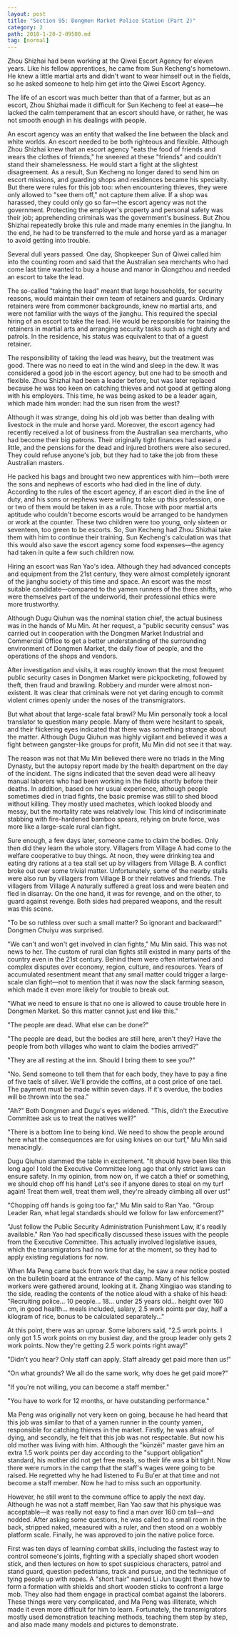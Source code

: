 ```yaml
---
layout: post
title: "Section 95: Dongmen Market Police Station (Part 2)"
category: 2
path: 2010-1-20-2-09500.md
tag: [normal]
---
```


Zhou Shizhai had been working at the Qiwei Escort Agency for eleven years. Like his fellow apprentices, he came from Sun Kecheng's hometown. He knew a little martial arts and didn't want to wear himself out in the fields, so he asked someone to help him get into the Qiwei Escort Agency.

The life of an escort was much better than that of a farmer, but as an escort, Zhou Shizhai made it difficult for Sun Kecheng to feel at ease—he lacked the calm temperament that an escort should have, or rather, he was not smooth enough in his dealings with people.

An escort agency was an entity that walked the line between the black and white worlds. An escort needed to be both righteous and flexible. Although Zhou Shizhai knew that an escort agency "eats the food of friends and wears the clothes of friends," he sneered at these "friends" and couldn't stand their shamelessness. He would start a fight at the slightest disagreement. As a result, Sun Kecheng no longer dared to send him on escort missions, and guarding shops and residences became his specialty. But there were rules for this job too: when encountering thieves, they were only allowed to "see them off," not capture them alive. If a shop was harassed, they could only go so far—the escort agency was not the government. Protecting the employer's property and personal safety was their job; apprehending criminals was the government's business. But Zhou Shizhai repeatedly broke this rule and made many enemies in the jianghu. In the end, he had to be transferred to the mule and horse yard as a manager to avoid getting into trouble.

Several dull years passed. One day, Shopkeeper Sun of Qiwei called him into the counting room and said that the Australian sea merchants who had come last time wanted to buy a house and manor in Qiongzhou and needed an escort to take the lead.

The so-called "taking the lead" meant that large households, for security reasons, would maintain their own team of retainers and guards. Ordinary retainers were from commoner backgrounds, knew no martial arts, and were not familiar with the ways of the jianghu. This required the special hiring of an escort to take the lead. He would be responsible for training the retainers in martial arts and arranging security tasks such as night duty and patrols. In the residence, his status was equivalent to that of a guest retainer.

The responsibility of taking the lead was heavy, but the treatment was good. There was no need to eat in the wind and sleep in the dew. It was considered a good job in the escort agency, but one had to be smooth and flexible. Zhou Shizhai had been a leader before, but was later replaced because he was too keen on catching thieves and not good at getting along with his employers. This time, he was being asked to be a leader again, which made him wonder: had the sun risen from the west?

Although it was strange, doing his old job was better than dealing with livestock in the mule and horse yard. Moreover, the escort agency had recently received a lot of business from the Australian sea merchants, who had become their big patrons. Their originally tight finances had eased a little, and the pensions for the dead and injured brothers were also secured. They could refuse anyone's job, but they had to take the job from these Australian masters.

He packed his bags and brought two new apprentices with him—both were the sons and nephews of escorts who had died in the line of duty. According to the rules of the escort agency, if an escort died in the line of duty, and his sons or nephews were willing to take up this profession, one or two of them would be taken in as a rule. Those with poor martial arts aptitude who couldn't become escorts would be arranged to be handymen or work at the counter. These two children were too young, only sixteen or seventeen, too green to be escorts. So, Sun Kecheng had Zhou Shizhai take them with him to continue their training. Sun Kecheng's calculation was that this would also save the escort agency some food expenses—the agency had taken in quite a few such children now.

Hiring an escort was Ran Yao's idea. Although they had advanced concepts and equipment from the 21st century, they were almost completely ignorant of the jianghu society of this time and space. An escort was the most suitable candidate—compared to the yamen runners of the three shifts, who were themselves part of the underworld, their professional ethics were more trustworthy.

Although Dugu Qiuhun was the nominal station chief, the actual business was in the hands of Mu Min. At her request, a "public security census" was carried out in cooperation with the Dongmen Market Industrial and Commercial Office to get a better understanding of the surrounding environment of Dongmen Market, the daily flow of people, and the operations of the shops and vendors.

After investigation and visits, it was roughly known that the most frequent public security cases in Dongmen Market were pickpocketing, followed by theft, then fraud and brawling. Robbery and murder were almost non-existent. It was clear that criminals were not yet daring enough to commit violent crimes openly under the noses of the transmigrators.

But what about that large-scale fatal brawl? Mu Min personally took a local translator to question many people. Many of them were hesitant to speak, and their flickering eyes indicated that there was something strange about the matter. Although Dugu Qiuhun was highly vigilant and believed it was a fight between gangster-like groups for profit, Mu Min did not see it that way.

The reason was not that Mu Min believed there were no triads in the Ming Dynasty, but the autopsy report made by the health department on the day of the incident. The signs indicated that the seven dead were all heavy manual laborers who had been working in the fields shortly before their deaths. In addition, based on her usual experience, although people sometimes died in triad fights, the basic premise was still to shed blood without killing. They mostly used machetes, which looked bloody and messy, but the mortality rate was relatively low. This kind of indiscriminate stabbing with fire-hardened bamboo spears, relying on brute force, was more like a large-scale rural clan fight.

Sure enough, a few days later, someone came to claim the bodies. Only then did they learn the whole story. Villagers from Village A had come to the welfare cooperative to buy things. At noon, they were drinking tea and eating dry rations at a tea stall set up by villagers from Village B. A conflict broke out over some trivial matter. Unfortunately, some of the nearby stalls were also run by villagers from Village B or their relatives and friends. The villagers from Village A naturally suffered a great loss and were beaten and fled in disarray. On the one hand, it was for revenge, and on the other, to guard against revenge. Both sides had prepared weapons, and the result was this scene.

"To be so ruthless over such a small matter? So ignorant and backward!" Dongmen Chuiyu was surprised.

"We can't and won't get involved in clan fights," Mu Min said. This was not news to her. The custom of rural clan fights still existed in many parts of the country even in the 21st century. Behind them were often intertwined and complex disputes over economy, region, culture, and resources. Years of accumulated resentment meant that any small matter could trigger a large-scale clan fight—not to mention that it was now the slack farming season, which made it even more likely for trouble to break out.

"What we need to ensure is that no one is allowed to cause trouble here in Dongmen Market. So this matter cannot just end like this."

"The people are dead. What else can be done?"

"The people are dead, but the bodies are still here, aren't they? Have the people from both villages who want to claim the bodies arrived?"

"They are all resting at the inn. Should I bring them to see you?"

"No. Send someone to tell them that for each body, they have to pay a fine of five taels of silver. We'll provide the coffins, at a cost price of one tael. The payment must be made within seven days. If it's overdue, the bodies will be thrown into the sea."

"Ah?" Both Dongmen and Dugu's eyes widened. "This, didn't the Executive Committee ask us to treat the natives well?"

"There is a bottom line to being kind. We need to show the people around here what the consequences are for using knives on our turf," Mu Min said menacingly.

Dugu Qiuhun slammed the table in excitement. "It should have been like this long ago! I told the Executive Committee long ago that only strict laws can ensure safety. In my opinion, from now on, if we catch a thief or something, we should chop off his hand! Let's see if anyone dares to steal on my turf again! Treat them well, treat them well, they're already climbing all over us!"

"Chopping off hands is going too far," Mu Min said to Ran Yao. "Group Leader Ran, what legal standards should we follow for law enforcement?"

"Just follow the Public Security Administration Punishment Law, it's readily available." Ran Yao had specifically discussed these issues with the people from the Executive Committee. This actually involved legislative issues, which the transmigrators had no time for at the moment, so they had to apply existing regulations for now.

When Ma Peng came back from work that day, he saw a new notice posted on the bulletin board at the entrance of the camp. Many of his fellow workers were gathered around, looking at it. Zhang Xingjiao was standing to the side, reading the contents of the notice aloud with a shake of his head: "Recruiting police... 10 people... 18... under 25 years old... height over 160 cm, in good health... meals included, salary, 2.5 work points per day, half a kilogram of rice, bonus to be calculated separately..."

At this point, there was an uproar. Some laborers said, "2.5 work points. I only got 1.5 work points on my busiest day, and the group leader only gets 2 work points. Now they're getting 2.5 work points right away!"

"Didn't you hear? Only staff can apply. Staff already get paid more than us!"

"On what grounds? We all do the same work, why does he get paid more?"

"If you're not willing, you can become a staff member."

"You have to work for 12 months, or have outstanding performance."

Ma Peng was originally not very keen on going, because he had heard that this job was similar to that of a yamen runner in the county yamen, responsible for catching thieves in the market. Firstly, he was afraid of dying, and secondly, he felt that this job was not respectable. But now his old mother was living with him. Although the "kūnzéi" master gave him an extra 1.5 work points per day according to the "support obligation" standard, his mother did not get free meals, so their life was a bit tight. Now there were rumors in the camp that the staff's wages were going to be raised. He regretted why he had listened to Fu Bu'er at that time and not become a staff member. Now he had to miss such an opportunity.

However, he still went to the commune office to apply the next day. Although he was not a staff member, Ran Yao saw that his physique was acceptable—it was really not easy to find a man over 160 cm tall—and nodded. After asking some questions, he was called to a small room in the back, stripped naked, measured with a ruler, and then stood on a wobbly platform scale. Finally, he was approved to join the native police force.

First was ten days of learning combat skills, including the fastest way to control someone's joints, fighting with a specially shaped short wooden stick, and then lectures on how to spot suspicious characters, patrol and stand guard, question pedestrians, track and pursue, and the technique of tying people up with ropes. A "short hair" named Li Jun taught them how to form a formation with shields and short wooden sticks to confront a large mob. They also had them engage in practical combat against the laborers. These things were very complicated, and Ma Peng was illiterate, which made it even more difficult for him to learn. Fortunately, the transmigrators mostly used demonstration teaching methods, teaching them step by step, and also made many models and pictures to demonstrate.